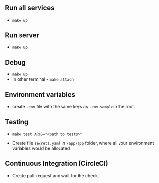 ## Run all services

* `make up`

## Run server

* `make up`

## Debug

* `make up`
* In other terminal - `make attach`

## Environment variables

* create `.env` file with the same keys as `.env.sample`in the root.

## Testing

* `make test ARGS="<path to tests>"`

* Create file `secrets.yaml` in `/app/app` folder, where all your environment variables would be allocated

## Continuous Integration (CircleCI)

* Create pull-request and wait for the check.
